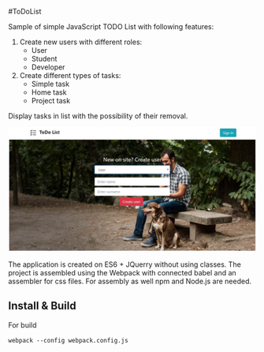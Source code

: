 #ToDoList 

Sample of simple JavaScript TODO List with following features:
1. Create new users with different roles:
	- User
	- Student
	- Developer
2. Create different types of tasks:
	- Simple task
	- Home task
	- Project task

Display tasks in list with the possibility of their removal.

![Screenshot](/assets/screenshot.jpg)

The application is created on ES6 + JQuerry without using classes.
The project is assembled using the Webpack with
connected babel and an assembler for css files. For assembly as well
npm and Node.js are needed.

## Install & Build

For build
```
webpack --config webpack.config.js
```    